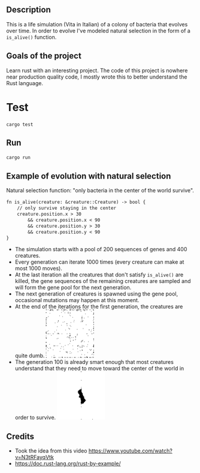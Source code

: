 ## Description
This is a life simulation (Vita in Italian) of a colony of bacteria that evolves over time. In order to evolve I've modeled natural selection in the form of a `is_alive()` function. 

## Goals of the project
Learn rust with an interesting project. The code of this project is nowhere near production quality code, I mostly wrote this to better understand the Rust language.

# Test
`cargo test`

## Run
`cargo run`

## Example of evolution with natural selection
Natural selection function: "only bacteria in the center of the world survive".
```
fn is_alive(creature: &creature::Creature) -> bool {
    // only survive staying in the center
    creature.position.x > 30
        && creature.position.x < 90
        && creature.position.y > 30
        && creature.position.y < 90
}
```
- The simulation starts with a pool of 200 sequences of genes and 400 creatures.
- Every generation can iterate 1000 times (every creature can make at most 1000 moves).
- At the last iteration all the creatures that don't satisfy `is_alive()` are killed, the gene sequences of the remaining creatures are sampled and will form the gene pool for the next generation.
- The next generation of creatures is spawned using the gene pool, occasional mutations may happen at this moment.
- At the end of the iterations for the first generation, the creatures are quite dumb.
![Generation 0](https://github.com//gianluca-venturini/vita/blob/main/images/0_0999.png?raw=true)
- The generation 100 is already smart enough that most creatures understand that they need to move toward the center of the world in order to survive.
![Generation 100](https://github.com//gianluca-venturini/vita/blob/main/images/100_0999.png?raw=true)

## Credits
- Took the idea from this video https://www.youtube.com/watch?v=N3tRFayqVtk
- https://doc.rust-lang.org/rust-by-example/